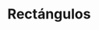 ---
title: Rectángulos
date: 
draft: false

# descripcion
description : Aros de plata 925

materials: Plata 925

color: Plateado

dimensions: 1cm largo x 0,7cm ancho

code: 01-20-0648

type: "Aros"

categories: []

# Images
# first image will be shown in the product page
images:
  # - image: "images/path_to_image"
  # La ubicacion de las imagenes es imagenes/Aros/Aros.Solo Plata/
  - image: "./images/aros/solo_plata/01-20-0648.JPG"
---